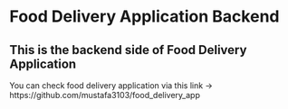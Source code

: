 # Food Delivery Application Backend

## This is the backend side of Food Delivery Application

<p>You can check food delivery application via this link -> https://github.com/mustafa3103/food_delivery_app</p>
